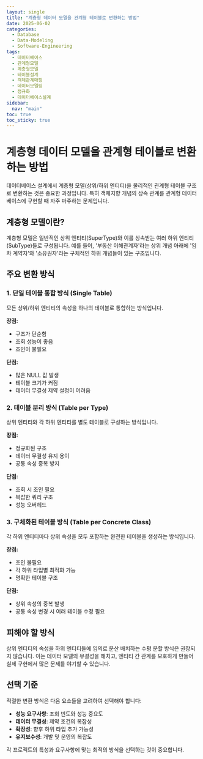 ```yaml
---
layout: single
title: "계층형 데이터 모델을 관계형 테이블로 변환하는 방법"
date: 2025-06-02
categories:
  - Database
  - Data-Modeling
  - Software-Engineering
tags:
  - 데이터베이스
  - 관계형모델
  - 계층형모델
  - 테이블설계
  - 객체관계매핑
  - 데이터모델링
  - 정규화
  - 데이터베이스설계
sidebar:
  nav: "main"
toc: true
toc_sticky: true
---
```


# 계층형 데이터 모델을 관계형 테이블로 변환하는 방법

데이터베이스 설계에서 계층형 모델(상위/하위 엔티티)을 물리적인 관계형 테이블 구조로 변환하는 것은 중요한 과정입니다. 특히 객체지향 개념의 상속 관계를 관계형 데이터베이스에 구현할 때 자주 마주하는 문제입니다.

## 계층형 모델이란?

계층형 모델은 일반적인 상위 엔티티(SuperType)와 이를 상속받는 여러 하위 엔티티(SubType)들로 구성됩니다. 예를 들어, '부동산 이해관계자'라는 상위 개념 아래에 '임차 계약자'와 '소유권자'라는 구체적인 하위 개념들이 있는 구조입니다.

## 주요 변환 방식

### 1. 단일 테이블 통합 방식 (Single Table)
모든 상위/하위 엔티티의 속성을 하나의 테이블로 통합하는 방식입니다.

**장점:**
- 구조가 단순함
- 조회 성능이 좋음
- 조인이 불필요

**단점:**
- 많은 NULL 값 발생
- 테이블 크기가 커짐
- 데이터 무결성 제약 설정이 어려움

### 2. 테이블 분리 방식 (Table per Type)
상위 엔티티와 각 하위 엔티티를 별도 테이블로 구성하는 방식입니다.

**장점:**
- 정규화된 구조
- 데이터 무결성 유지 용이
- 공통 속성 중복 방지

**단점:**
- 조회 시 조인 필요
- 복잡한 쿼리 구조
- 성능 오버헤드

### 3. 구체화된 테이블 방식 (Table per Concrete Class)
각 하위 엔티티마다 상위 속성을 모두 포함하는 완전한 테이블을 생성하는 방식입니다.

**장점:**
- 조인 불필요
- 각 하위 타입별 최적화 가능
- 명확한 테이블 구조

**단점:**
- 상위 속성의 중복 발생
- 공통 속성 변경 시 여러 테이블 수정 필요

## 피해야 할 방식

상위 엔티티의 속성을 하위 엔티티들에 임의로 분산 배치하는 수평 분할 방식은 권장되지 않습니다. 이는 데이터 모델의 무결성을 해치고, 엔티티 간 관계를 모호하게 만들어 실제 구현에서 많은 문제를 야기할 수 있습니다.

## 선택 기준

적절한 변환 방식은 다음 요소들을 고려하여 선택해야 합니다:

- **성능 요구사항**: 조회 빈도와 성능 중요도
- **데이터 무결성**: 제약 조건의 복잡성
- **확장성**: 향후 하위 타입 추가 가능성
- **유지보수성**: 개발 및 운영의 복잡도

각 프로젝트의 특성과 요구사항에 맞는 최적의 방식을 선택하는 것이 중요합니다.
